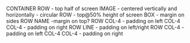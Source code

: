 CONTAINER
    ROW 
    - top half of screen
        IMAGE 
        - centered vertically and horizontally
        - circular
    ROW
    - top@50% height of screen
        BOX 
        - margin on sides
            ROW
                NAME
                -margin on top?
            ROW
                COL-4
                - padding on left
                COL-4
                COL-4
                - padding on right
            ROW
                LINE
                - padding on left/right
            ROW
                COL-4
                - padding on left
                COL-4
                COL-4
                - padding on right